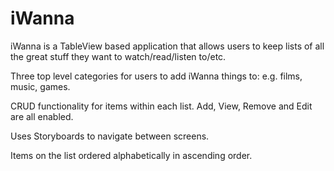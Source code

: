 # iWanna

iWanna is a TableView based application that allows users to keep lists of all the great stuff they want to
watch/read/listen to/etc.

Three top level categories for users to add iWanna things to: e.g. films, music, games.

CRUD functionality for items within each list. Add, View, Remove and Edit are all enabled.

Uses Storyboards to navigate between screens.

Items on the list ordered alphabetically in ascending order. 